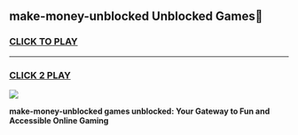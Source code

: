 
## make-money-unblocked Unblocked Games👋
<h3>
<a href="https://news.freeplayer.one?title=make-money-unblocked&ref=16F">CLICK TO PLAY</a></h3>
<hr>

<h3>
<a href="https://news.freeplayer.one?title=make-money-unblocked&ref=16F">CLICK 2 PLAY</a>
  
</h3>

<a href="https://news.freeplayer.one?title=make-money-unblocked&ref=16F/"><img src="https://clearcache.store/games.png"></a>


**make-money-unblocked games unblocked: Your Gateway to Fun and Accessible Online Gaming**
